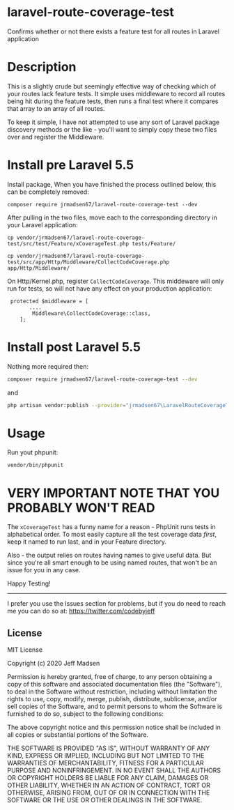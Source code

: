 # laravel-route-coverage-test
Confirms whether or not there exists a feature test for all routes in Laravel application

# Description

This is a slightly crude but seemingly effective way of checking which of your routes lack feature tests. It simple uses middleware to record all routes being hit during the feature tests, then runs a final test where it compares that array to an array of all routes.

To keep it simple, I have not attempted to use any sort of Laravel package discovery methods or the like - you'll want to simply copy these two files over and register the Middleware. 

# Install pre Laravel 5.5

Install package, When you have finished the process outlined below, this can be completely removed:
```
composer require jrmadsen67/laravel-route-coverage-test --dev
```

After pulling in the two files, move each to the corresponding directory in your Laravel application:
```
cp vendor/jrmadsen67/laravel-route-coverage-test/src/test/Feature/xCoverageTest.php tests/Feature/

cp vendor/jrmadsen67/laravel-route-coverage-test/src/app/Http/Middleware/CollectCodeCoverage.php  app/Http/Middleware/
```

On Http/Kernel.php, register `CollectCodeCoverage`. This middeware will only run for tests, so will not have any effect on your production application:
```
 protected $middleware = [
       ....
        Middleware\CollectCodeCoverage::class,
    ];
```

# Install post Laravel 5.5

Nothing more required then:

```bash
composer require jrmadsen67/laravel-route-coverage-test --dev
```

and

```bash
php artisan vendor:publish --provider="jrmadsen67\LaravelRouteCoverageTest\Providers\CoverageServiceProvider
```


# Usage

Run yout phpunit:
```
vendor/bin/phpunit
```


# VERY IMPORTANT NOTE THAT YOU PROBABLY WON'T READ

The `xCoverageTest` has a funny name for a reason - PhpUnit runs tests in alphabetical order. To most easily capture all the test coverage data *first*, keep it named to run last, and in your Feature directory.

Also - the output relies on routes having names to give useful data. But since you're all smart enough to be using named routes, that won't be an issue for you in any case.

Happy Testing!

----

I prefer you use the Issues section for problems, but if you do need to reach me you can do so at: https://twitter.com/codebyjeff


## License

MIT License

Copyright (c) 2020 Jeff Madsen

Permission is hereby granted, free of charge, to any person obtaining a copy of this software and associated documentation files (the "Software"), to deal in the Software without restriction, including without limitation the rights to use, copy, modify, merge, publish, distribute, sublicense, and/or sell copies of the Software, and to permit persons to whom the Software is furnished to do so, subject to the following conditions:

The above copyright notice and this permission notice shall be included in all copies or substantial portions of the Software.

THE SOFTWARE IS PROVIDED "AS IS", WITHOUT WARRANTY OF ANY KIND, EXPRESS OR IMPLIED, INCLUDING BUT NOT LIMITED TO THE WARRANTIES OF MERCHANTABILITY, FITNESS FOR A PARTICULAR PURPOSE AND NONINFRINGEMENT. IN NO EVENT SHALL THE AUTHORS OR COPYRIGHT HOLDERS BE LIABLE FOR ANY CLAIM, DAMAGES OR OTHER LIABILITY, WHETHER IN AN ACTION OF CONTRACT, TORT OR OTHERWISE, ARISING FROM, OUT OF OR IN CONNECTION WITH THE SOFTWARE OR THE USE OR OTHER DEALINGS IN THE SOFTWARE.

